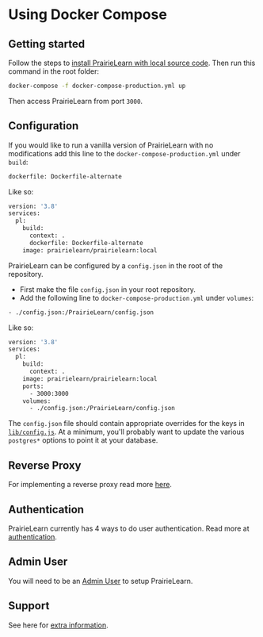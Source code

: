 # Using Docker Compose

## Getting started

Follow the steps to [install PrairieLearn with local source code](../installingLocal.md). Then run this command in the root folder:

```sh
docker-compose -f docker-compose-production.yml up
```

Then access PrairieLearn from port `3000`.

## Configuration

If you would like to run a vanilla version of PrairieLearn with no modifications add this line to the `docker-compose-production.yml` under `build`:

```sh
dockerfile: Dockerfile-alternate
```

Like so:

```sh
version: '3.8'
services:
  pl:
    build:
      context: .
      dockerfile: Dockerfile-alternate
    image: prairielearn/prairielearn:local
```

PrairieLearn can be configured by a `config.json` in the root of the repository.

- First make the file `config.json` in your root repository.
- Add the following line to `docker-compose-production.yml` under `volumes`:

```sh
- ./config.json:/PrairieLearn/config.json
```

Like so:

```sh
version: '3.8'
services:
  pl:
    build:
      context: .
    image: prairielearn/prairielearn:local
    ports:
      - 3000:3000
    volumes:
      - ./config.json:/PrairieLearn/config.json
```

The `config.json` file should contain appropriate overrides for the keys in [`lib/config.js`](`https://github.com/PrairieLearn/PrairieLearn/blob/master/lib/config.js`). At a minimum, you'll probably want to update the various `postgres*` options to point it at your database.

## Reverse Proxy

For implementing a reverse proxy read more [here](./running-in-production.md#reverse-proxy).

## Authentication

PrairieLearn currently has 4 ways to do user authentication. Read more at [authentication](./authentication.md).

## Admin User

You will need to be an [Admin User](./admin-user.md) to setup PrairieLearn.

## Support

See here for [extra information](./running-in-production.md#support).
